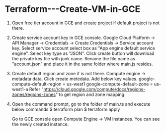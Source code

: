   # Terraform---Create-VM-in-GCE
1. Open free tier account in GCE and create project if default project is not there. 
2. Create service account key in GCE console. 
   Google Cloud Platform -> API Manager -> Credentials -> Create Credentials -> Service account key. 
   Select service account select box as "App  engine default service engine". 
   Select key type as "JSON". 
   Click create button will download the private key file with junk name.
   Rename the file name as "account.json" and place it in the same folder where main.js resides.
3. Create default region and zone if is not there.
    Compute engine -> metadata data. 
    Click create metedata. 
    Add below key values. 
    google-compute-default-region	 = us-west1
    google-compute-default-zone = us-west1-a
    Refer "https://cloud.google.com/compute/docs/regions-zones/regions-zones" to get region and zone mapping. 
 4. Open the command prompt, go to the folder of main.ts and execute below commands 
    $ terraform plan
    $ terraform apply
    
    Go to GCE console open Compute Engine -> VM instances. You can see the newly created instance. 
    
